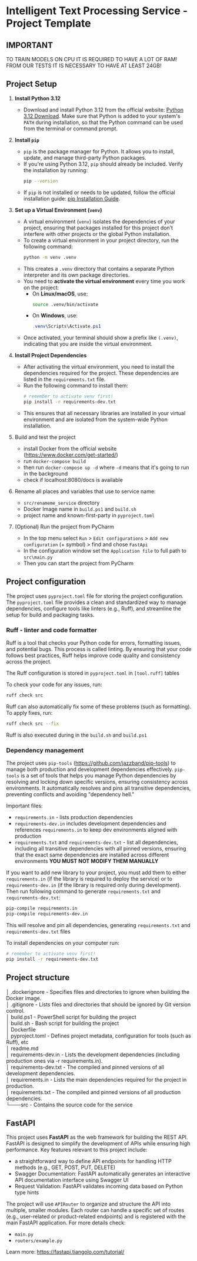 # Intelligent Text Processing Service - Project Template

## IMPORTANT

TO TRAIN MODELS ON CPU IT IS REQUIRED TO HAVE A LOT OF RAM! FROM OUR TESTS IT IS NECESSARY TO HAVE AT LEAST 24GB!

## Project Setup

1. **Install Python 3.12**
    * Download and install Python 3.12 from the official
      website: [Python 3.12 Download](https://www.python.org/downloads/).
      Make sure that Python is added to your system's `PATH` during installation, so that the Python command can be used
      from the terminal or command prompt.

2. **Install `pip`**
    * `pip` is the package manager for Python. It allows you to install, update, and manage third-party Python packages.
    * If you're using Python 3.12, `pip` should already be included. Verify the installation by running:
      ```bash
      pip --version
      ```
    * If `pip` is not installed or needs to be updated, follow the official installation
      guide: [pip Installation Guide](https://pip.pypa.io/en/stable/installation/).

3. **Set up a Virtual Environment (`venv`)**
    * A virtual environment (`venv`) isolates the dependencies of your project, ensuring that packages installed for
      this project don’t interfere with other projects or the global Python installation.
    * To create a virtual environment in your project directory, run the following command:
      ```bash
      python -m venv .venv
      ```
    * This creates a `.venv` directory that contains a separate Python interpreter and its own package directories.
    * You need to **activate the virtual environment** every time you work on the project:
        * On **Linux/macOS**, use:
          ```bash
          source .venv/bin/activate
          ```
        * On **Windows**, use:
          ```powershell
          .venv\Scripts\Activate.ps1
          ```
    * Once activated, your terminal should show a prefix like `(.venv)`, indicating that you are inside the virtual
      environment.

4. **Install Project Dependencies**
    * After activating the virtual environment, you need to install the dependencies required for the project. These
      dependencies are listed in the `requirements.txt` file.
    * Run the following command to install them:
      ```bash
      # remember to activate venv first!
      pip install -r requirements-dev.txt
      ```
    * This ensures that all necessary libraries are installed in your virtual environment and are isolated from the
      system-wide Python installation.

5. Build and test the project
    * install Docker from the official website (https://www.docker.com/get-started/)
    * run `docker-compose build`
    * then run `docker-compose up -d` where `-d` means that it's going to run in the background
    * check if localhost:8080/docs is available
  
6. Rename all places and variables that use to service name:
    * `src/renameme_service` directory
    * Docker Image name in `build.ps1` and `build.sh`
    * project name and known-first-party in `pyproject.toml`

7. (Optional) Run the project from PyCharm
    * In the top menu select `Run` > `Edit configurations` > `Add new configuration` (+ symbol) > find and
      chose `FastApi`
    * In the configuration window set the `Application file` to full path to `src\main.py`
    * Then you can start the project from PyCharm

## Project configuration

The project uses `pyproject.toml` file for storing the project configuration. The `pyproject.toml` file provides a clean
and standardized way to manage dependencies, configure tools like linters (e.g., Ruff), and streamline the setup for
build and packaging tasks.

### Ruff - linter and code formatter

Ruff is a tool that checks your Python code for errors, formatting issues, and potential bugs. This process is called
linting. By ensuring that your code follows best practices, Ruff helps improve code quality and consistency across the
project.

The Ruff configuration is stored in `pyproject.toml` in `[tool.ruff]` tables

To check your code for any issues, run:

```bash
ruff check src
```

Ruff can also automatically fix some of these problems (such as formatting). To apply fixes, run:

```bash
ruff check src --fix
```

Ruff is also executed during in the `build.sh` and `build.ps1`

### Dependency management

The project uses `pip-tools` (https://github.com/jazzband/pip-tools) to manage both production and development
dependencies effectively.
`pip-tools` is a set of tools that helps you manage Python dependencies by resolving and locking down specific versions,
ensuring consistency across environments. It automatically resolves and pins all transitive dependencies, preventing
conflicts and avoiding "dependency hell."

Important files:

* `requirements.in` - lists production dependencies
* `requirements-dev.in` includes development dependencies and references `requirements.in` to keep dev environments
  aligned with production
* `requirements.txt` and `requirements-dev.txt` - list all dependencies, including all transitive dependencies with all
  pinned versions, ensuring that the exact same dependencies are installed across different environments **YOU MUST NOT
  MODIFY THEM MANUALLY**

If you want to add new library to your project, you must add them to either `requirements.in` (if the library is
required to deploy the service) or to `requirements-dev.in` (if the library is required only during development). Then
run following command to  generate `requirements.txt` and `requirements-dev.txt`:

```bash
pip-compile requirements.in
pip-compile requirements-dev.in
```
This will resolve and pin all dependencies, generating `requirements.txt` and `requirements-dev.txt` files

To install dependencies on your computer run:

```bash
# remember to activate venv first!
pip install -r requirements-dev.txt
```

## Project structure

│ .dockerignore - Specifies files and directories to ignore when building the Docker image.  
│ .gitignore - Lists files and directories that should be ignored by Git version control.  
│ build.ps1 - PowerShell script for building the project  
│ build.sh - Bash script for building the project  
│ Dockerfile  
│ pyproject.toml - Defines project metadata, configuration for tools (such as Ruff), etc   
│ readme.md  
│ requirements-dev.in - Lists the development dependencies (including production ones via -r requirements.in).   
│ requirements-dev.txt - The compiled and pinned versions of all development dependencies.  
│ requirements.in - Lists the main dependencies required for the project in production.  
│ requirements.txt - The compiled and pinned versions of all production dependencies.  
└───src - Contains the source code for the service  

## FastAPI

This project uses **FastAPI** as the web framework for building the REST API. FastAPI is designed to simplify the
development of APIs while ensuring high performance. Key features relevant to this project include:

* a straightforward way to define API endpoints for handling HTTP methods (e.g., GET, POST, PUT, DELETE)
* Swagger Documentation: FastAPI automatically generates an interactive API documentation interface using Swagger UI
* Request Validation: FastAPI validates incoming data based on Python type hints

The project will use `APIRouter` to organize and structure the API into multiple, smaller modules.
Each router can handle a specific set of routes (e.g., user-related or product-related endpoints) and is registered with
the main FastAPI application.
For more details check:

* `main.py`
* `routers/example.py`

Learn more: https://fastapi.tiangolo.com/tutorial/
